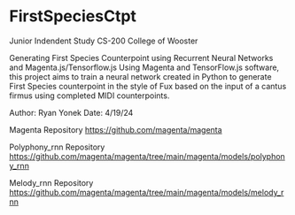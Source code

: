 # FirstSpeciesCtpt
Junior Indendent Study
CS-200
College of Wooster

Generating First Species Counterpoint using Recurrent Neural Networks and Magenta.js/Tensorflow.js
Using Magenta and TensorFlow.js software, this project aims to train a neural network created in Python to generate First Species counterpoint in the style of Fux based on the input of a cantus firmus using completed MIDI counterpoints.

Author: Ryan Yonek
Date: 4/19/24

Magenta Repository
https://github.com/magenta/magenta 

Polyphony_rnn Repository
https://github.com/magenta/magenta/tree/main/magenta/models/polyphony_rnn

Melody_rnn Repository
https://github.com/magenta/magenta/tree/main/magenta/models/melody_rnn







